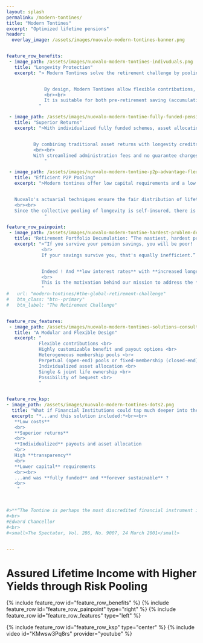 ```yaml
---
layout: splash
permalink: /modern-tontines/
title: "Modern Tontines"
excerpt: "Optimized lifetime pensions"
header:
  overlay_image: /assets/images/nuovalo-modern-tontines-banner.png


feature_row_benefits:
 - image_path: /assets/images/nuovalo-modern-tontines-indivuduals.png
   title: "Longevity Protection"
   excerpt: "> Modern Tontines solve the retirement challenge by pooling longevity risk.


              By design, Modern Tontines allow flexible contributions, personalized benefit options — lifetime or term-specific, immediate or deferred — optional joint-ownership, and the possibility of a bequest.
              <br><br>
              It is suitable for both pre-retirement saving (accumulation) and post-retirement income (decumulation).
            "

 - image_path: /assets/images/nuovalo-modern-tontine-fully-funded-pension-low-cost.png
   title: "Superior Returns"
   excerpt: ">With individualized fully funded schemes, asset allocation can be personalized to fit each investor's needs, investment preferences, and financial fluency.


          By combining traditional asset returns with longevity credits that are uncorrelated to those returns, Modern Tontines are competitive tools in the retirement ecosystem.
          <br><br>
          With streamlined administration fees and no guarantee charges, their net return is unbeatable.
              "

 - image_path: /assets/images/nuovalo-modern-tontine-p2p-advantage-flexibility.png
   title: "Efficient P2P Pooling"
   excerpt: ">Modern tontines offer low capital requirements and a low administrative burden, allowing financial institutions to offer lifetime income at low cost.


   Nuovalo's actuarial techniques ensure the fair distribution of lifetime income. Our designs are transparent, sustainable and always fully funded.
   <br><br>
   Since the collective pooling of longevity is self-insured, there is no guarantee fees for the members and no guarantee-related liability for the provider.
              "

feature_row_painpoint:
 - image_path: /assets/images/nuovalo-modern-tontine-hardest-problem-decumulation.png
   title: "Retirement Portfolio Decumulation: “The nastiest, hardest problem in finance” — William Sharpe"
   excerpt: ">“If you survive your pension savings, you will be poor!
             <br>
             If your savings survive you, that's equally inefficient.” — Jose Herce         


             Indeed ! And **low interest rates** with **increased longevity** won't help.
             <br>
             This is the motivation behind our mission to address the **retirement crisis** with efficient, practical solutions.
             "
#   url: "modern-tontines/#the-global-retirement-challenge"
#   btn_class: "btn--primary"
#   btn_label: "The Retirement Challenge"


feature_row_features:
 - image_path: /assets/images/nuovalo-modern-tontines-solutions-consulting.png
   title: "A Modular and Flexible Design"
   excerpt: "
            Flexible contributions <br>
            Highly customizable benefit and payout options <br>
            Heterogeneous membership pools <br>
            Perpetual (open-end) pools or fixed-membership (closed-end) pools <br>
            Individualized asset allocation <br>
            Single & joint life ownership <br>
            Possibility of bequest <br>
            "


feature_row_ksp:
- image_path: /assets/images/nuovalo-modern-tontines-dots2.png
  title: "What if Financial Institutions could tap much deeper into the underserved retirement market ?"
  excerpt: "*...and this solution included:*<br><br>
   **Low costs**
   <br>
   **Superior returns**
   <br>
   **Individualized** payouts and asset allocation
   <br>
   High **transparency**
   <br>
   **Lower capital** requirements
   <br><br>
   ...and was **fully funded** and **forever sustainable** ?
   <br>
    "



#>**“The Tontine is perhaps the most discredited financial instrument in history”**
#<br>
#Edward Chancellor
#<br>
#<small>The Spectator, Vol. 286, No. 9007, 24 March 2001</small>


---
```


# Assured Lifetime Income with Higher Yields through Risk Pooling

{% include feature_row id="feature_row_benefits" %}
{% include feature_row id="feature_row_painpoint" type="right" %}
{% include feature_row id="feature_row_features" type="left" %}


{% include feature_row id="feature_row_ksp" type="center" %}
{% include video id="KMwsw3Pq8rs" provider="youtube" %}
